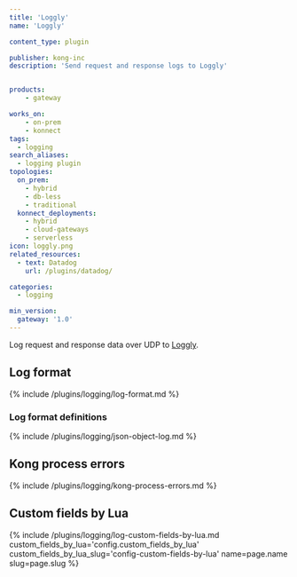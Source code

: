 ```yaml
---
title: 'Loggly'
name: 'Loggly'

content_type: plugin

publisher: kong-inc
description: 'Send request and response logs to Loggly'


products:
    - gateway

works_on:
    - on-prem
    - konnect
tags: 
  - logging
search_aliases:
  - logging plugin
topologies:
  on_prem:
    - hybrid
    - db-less
    - traditional
  konnect_deployments:
    - hybrid
    - cloud-gateways
    - serverless
icon: loggly.png
related_resources:
  - text: Datadog
    url: /plugins/datadog/

categories:
  - logging

min_version:
  gateway: '1.0'
---
```


Log request and response data over UDP to [Loggly](https://www.loggly.com).

## Log format

{% include /plugins/logging/log-format.md %}

### Log format definitions 

{% include /plugins/logging/json-object-log.md %}

## Kong process errors

{% include /plugins/logging/kong-process-errors.md %}

## Custom fields by Lua

{% include /plugins/logging/log-custom-fields-by-lua.md custom_fields_by_lua='config.custom_fields_by_lua' custom_fields_by_lua_slug='config-custom-fields-by-lua' name=page.name slug=page.slug %}